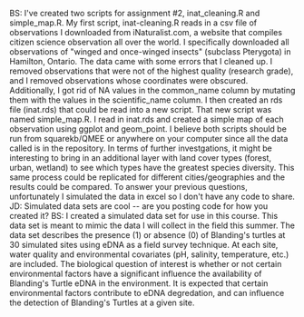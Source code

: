 BS: I've created two scripts for assignment #2, inat_cleaning.R and simple_map.R. My first script, inat-cleaning.R reads in a csv file of observations I downloaded from iNaturalist.com, a website that compiles citizen science observation all over the world. I specifically downloaded all observations of "winged and once-winged insects" (subclass Pterygota) in Hamilton, Ontario. The data came with some errors that I cleaned up. I removed observations that were not of the highest quality (research grade), and I removed observations whose coordinates were obscured. Additionally, I got rid of NA values in the common_name column by mutating them with the values in the scientific_name column. I then created an rds file (inat.rds) that could be read into a new script. That new script was named simple_map.R. I read in inat.rds and created a simple map of each observation using ggplot and geom_point. I believe both scripts should be run from squarekb/QMEE or anywhere on your computer since all the data called is in the repository. In terms of further investgations, it might be interesting to bring in an additional layer with land cover types (forest, urban, wetland) to see which types have the greatest species diversity. This same process could be replicated for different cities/geographies and the results could be compared. To answer your previous questions, unfortunately I simulated the data in excel so I don't have any code to share. 
JD: Simulated data sets are cool -- are you posting code for how you created it?
BS: I created a simulated data set for use in this course. This data set is meant to mimic the data I will collect in the field this summer.
The data set describes the presence (1) or absence (0) of Blanding's turtles at 30 simulated sites using eDNA as a field survey technique. At each site, water quality and environmental covariates (pH, salinity, temperature, etc.) are included.
The biological question of interest is whether or not certain environmental factors have a significant influence the availability of Blanding's Turtle eDNA in the environment. It is expected that certain environmental factors contribute to eDNA degredation, and can influence the detection of Blanding's Turtles at a given site.
